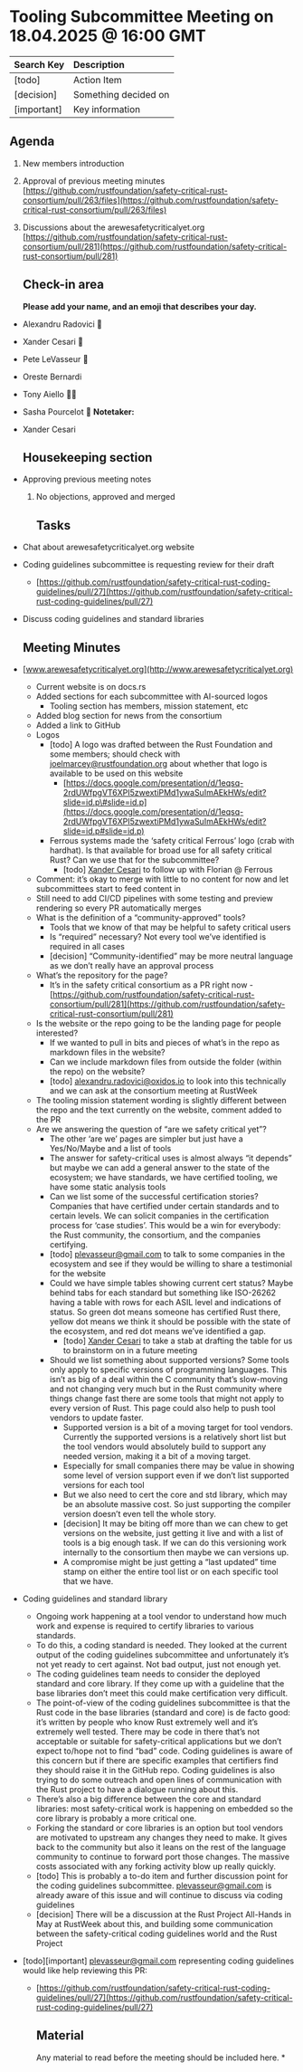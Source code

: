 # Tooling Subcommittee Meeting on 18.04.2025 @ 16:00 GMT

| Search Key    | Description          |
|:------------- |:-------------------- |
| \[todo\]      | Action Item          |
| \[decision\]  | Something decided on |
| \[important\] | Key information      |

## Agenda

1. New members introduction  
2. Approval of previous meeting minutes [https://github.com/rustfoundation/safety-critical-rust-consortium/pull/263/files](https://github.com/rustfoundation/safety-critical-rust-consortium/pull/263/files)  
3. Discussions about the arewesafetycriticalyet.org [https://github.com/rustfoundation/safety-critical-rust-consortium/pull/281](https://github.com/rustfoundation/safety-critical-rust-consortium/pull/281)
   
   ## Check-in area
   
   **Please add your name, and an emoji that describes your day.**
* Alexandru Radovici 🙂  
* Xander Cesari 🐸  
* Pete LeVasseur 🧰  
* Oreste Bernardi   
* Tony Aiello 😮‍💨  
* Sasha Pourcelot 🍕
  **Notetaker:**
* Xander Cesari
  
  ## Housekeeping section
* Approving previous meeting notes  
  1. No objections, approved and merged
     
     ## Tasks
* Chat about arewesafetycriticalyet.org website  
* Coding guidelines subcommittee is requesting review for their draft  
  * [https://github.com/rustfoundation/safety-critical-rust-coding-guidelines/pull/27](https://github.com/rustfoundation/safety-critical-rust-coding-guidelines/pull/27)  
* Discuss coding guidelines and standard libraries
  
  ## Meeting Minutes
* [www.arewesafetycriticalyet.org](http://www.arewesafetycriticalyet.org)  
  * Current website is on docs.rs  
  * Added sections for each subcommittee with AI-sourced logos  
    * Tooling section has members, mission statement, etc  
  * Added blog section for news from the consortium  
  * Added a link to GitHub  
  * Logos  
    * \[todo\] A logo was drafted between the Rust Foundation and some members; should check with [joelmarcey@rustfoundation.org](mailto:joelmarcey@rustfoundation.org) about whether that logo is available to be used on this website  
      * [https://docs.google.com/presentation/d/1eqsq-2rdUWfpgVT6XPI5zwextiPMd1ywaSuImAEkHWs/edit?slide=id.p\#slide=id.p](https://docs.google.com/presentation/d/1eqsq-2rdUWfpgVT6XPI5zwextiPMd1ywaSuImAEkHWs/edit?slide=id.p#slide=id.p)  
    * Ferrous systems made the ‘safety critical Ferrous’ logo (crab with hardhat). Is that available for broad use for all safety critical Rust? Can we use that for the subcommittee?  
      * \[todo\] [Xander Cesari](mailto:xander.cesari@pictor.us) to follow up with Florian @ Ferrous  
  * Comment: it’s okay to merge with little to no content for now and let subcommittees start to feed content in  
  * Still need to add CI/CD pipelines with some testing and preview rendering so every PR automatically merges  
  * What is the definition of a “community-approved” tools?  
    * Tools that we know of that may be helpful to safety critical users  
    * Is “required” necessary? Not every tool we’ve identified is required in all cases  
    * \[decision\] “Community-identified” may be more neutral language as we don’t really have an approval process  
  * What’s the repository for the page?  
    * It’s in the safety critical consortium as a PR right now \- [https://github.com/rustfoundation/safety-critical-rust-consortium/pull/281](https://github.com/rustfoundation/safety-critical-rust-consortium/pull/281)  
  * Is the website or the repo going to be the landing page for people interested?  
    * If we wanted to pull in bits and pieces of what’s in the repo as markdown files in the website?  
    * Can we include markdown files from outside the folder (within the repo) on the website?  
    * \[todo\] [alexandru.radovici@oxidos.io](mailto:alexandru.radovici@oxidos.io) to look into this technically and we can ask at the consortium meeting at RustWeek  
  * The tooling mission statement wording is slightly different between the repo and the text currently on the website, comment added to the PR  
  * Are we answering the question of “are we safety critical yet”?  
    * The other ‘are we’ pages are simpler but just have a Yes/No/Maybe and a list of tools  
    * The answer for safety-critical uses is almost always “it depends” but maybe we can add a general answer to the state of the ecosystem; we have standards, we have certified tooling, we have some static analysis tools  
    * Can we list some of the successful certification stories? Companies that have certified under certain standards and to certain levels. We can solicit companies in the certification process for ‘case studies’. This would be a win for everybody: the Rust community, the consortium, and the companies certifying.  
    * \[todo\] [plevasseur@gmail.com](mailto:plevasseur@gmail.com) to talk to some companies in the ecosystem and see if they would be willing to share a testimonial for the website  
    * Could we have simple tables showing current cert status? Maybe behind tabs for each standard but something like ISO-26262 having a table with rows for each ASIL level and indications of status. So green dot means someone has certified Rust there, yellow dot means we think it should be possible with the state of the ecosystem, and red dot means we’ve identified a gap.  
      * \[todo\] [Xander Cesari](mailto:xander.cesari@pictor.us) to take a stab at drafting the table for us to brainstorm on in a future meeting  
    * Should we list something about supported versions? Some tools only apply to specific versions of programming languages. This isn’t as big of a deal within the C community that’s slow-moving and not changing very much but in the Rust community where things change fast there are some tools that might not apply to every version of Rust. This page could also help to push tool vendors to update faster.  
      * Supported version is a bit of a moving target for tool vendors. Currently the supported versions is a relatively short list but the tool vendors would absolutely build to support any needed version, making it a bit of a moving target.  
      * Especially for small companies there may be value in showing some level of version support even if we don’t list supported versions for each tool  
      * But we also need to cert the core and std library, which may be an absolute massive cost. So just supporting the compiler version doesn’t even tell the whole story.  
      * \[decision\] It may be biting off more than we can chew to get versions on the website, just getting it live and with a list of tools is a big enough task. If we can do this versioning work internally to the consortium then maybe we can versions up.  
      * A compromise might be just getting a “last updated” time stamp on either the entire tool list or on each specific tool that we have.  
* Coding guidelines and standard library  
  * Ongoing work happening at a tool vendor to understand how much work and expense is required to certify libraries to various standards.  
  * To do this, a coding standard is needed. They looked at the current output of the coding guidelines subcommittee and unfortunately it’s not yet ready to cert against. Not bad output, just not enough yet.  
  * The coding guidelines team needs to consider the deployed standard and core library. If they come up with a guideline that the base libraries don’t meet this could make certification very difficult.  
  * The point-of-view of the coding guidelines subcommittee is that the Rust code in the base libraries (standard and core) is de facto good: it’s written by people who know Rust extremely well and it’s extremely well tested. There may be code in there that’s not acceptable or suitable for safety-critical applications but we don’t expect to/hope not to find “bad” code. Coding guidelines is aware of this concern but if there are specific examples that certifiers find they should raise it in the GitHub repo. Coding guidelines is also trying to do some outreach and open lines of communication with the Rust project to have a dialogue running about this.  
  * There’s also a big difference between the core and standard libraries: most safety-critical work is happening on embedded so the core library is probably a more critical one.  
  * Forking the standard or core libraries is an option but tool vendors are motivated to upstream any changes they need to make. It gives back to the community but also it leans on the rest of the language community to continue to forward port those changes. The massive costs associated with any forking activity blow up really quickly.  
  * \[todo\] This is probably a to-do item and further discussion point for the coding guidelines subcommittee. [plevasseur@gmail.com](mailto:plevasseur@gmail.com) is already aware of this issue and will continue to discuss via coding guidelines  
  * \[decision\] There will be a discussion at the Rust Project All-Hands in May at RustWeek about this, and building some communication between the safety-critical coding guidelines world and the Rust Project  
* \[todo\]\[important\] [plevasseur@gmail.com](mailto:plevasseur@gmail.com) representing coding guidelines would like help reviewing this PR:  
  * [https://github.com/rustfoundation/safety-critical-rust-coding-guidelines/pull/27](https://github.com/rustfoundation/safety-critical-rust-coding-guidelines/pull/27)
    
    ## Material
    
    Any material to read before the meeting should be included here.
    *
